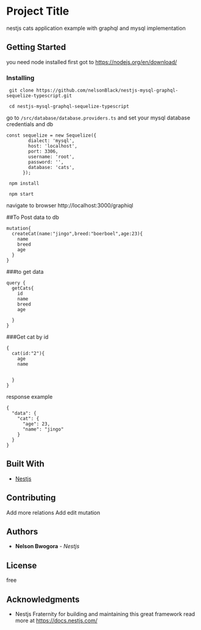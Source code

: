 # Project Title

nestjs cats application example with graphql and mysql implementation

## Getting Started

you need node installed first 
got to https://nodejs.org/en/download/
 
### Installing

``` git clone https://github.com/nelsonBlack/nestjs-mysql-graphql-sequelize-typescript.git``` 

``` cd nestjs-mysql-graphql-sequelize-typescript``` 

go to ```/src/database/database.providers.ts``` and set your mysql database credentials and db

``` 
const sequelize = new Sequelize({
        dialect: 'mysql',
        host: 'localhost',
        port: 3306,
        username: 'root',
        password: '',
        database: 'cats',
      });  
 ```

``` npm install``` 

``` npm start``` 

navigate to browser http://localhost:3000/graphiql

##To Post data to db 

``` 
mutation{
  createCat(name:"jingo",breed:"boerboel",age:23){
    name
    breed
    age
  }
}
``` 
###to get data
``` 
query {
  getCats{
    id
    name
    breed
    age
    
  }
}
``` 
###Get cat by id 
``` 
{
  cat(id:"2"){
    age
    name
    
    
  }
}
``` 


response example
``` {
{
  "data": {
    "cat": {
      "age": 23,
      "name": "jingo"
    }
  }
}
``` 

## Built With

* [Nestjs](https://nestjs.com/)


## Contributing

Add more relations
Add edit mutation

## Authors

* **Nelson Bwogora** - *Nestjs*


## License

free

## Acknowledgments

* Nestjs Fraternity for building and maintaining this great framework read more at https://docs.nestjs.com/


